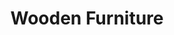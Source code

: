 ---
layout: single
title: "Wooden Furniture"
permalink: /projects/wooden-furniture/
author_profile: false
toc: true
---